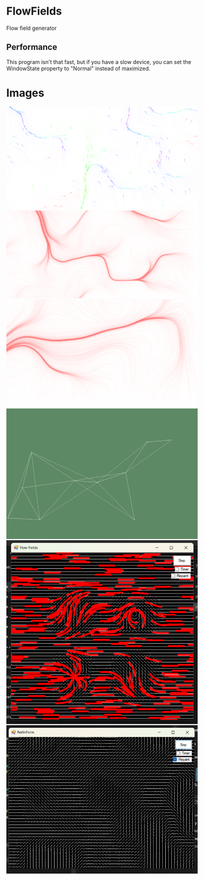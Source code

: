 # FlowFields
 Flow field generator
## Performance
This program isn't that fast, but if you have a slow device, you can set the WindowState property to "Normal" instead of maximized.
# Images
<img src="Images/img8.png" alt="img2" />
<img src="Images/img2.png" alt="img2" />
<img src="Images/img4.png" alt="img4" />
<img src="Images/img9.png" alt="img4" />
<img src="Images/img6.png" alt="img6" />
<img src="Images/img7.png" alt="img7" />
